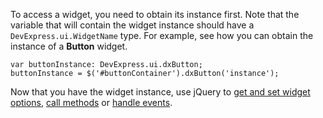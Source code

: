 To access a widget, you need to obtain its instance first. Note that the variable that will contain the widget instance should have a `DevExpress.ui.WidgetName` type. For example, see how you can obtain the instance of a **Button** widget.

    var buttonInstance: DevExpress.ui.dxButton;
    buttonInstance = $('#buttonContainer').dxButton('instance');

Now that you have the widget instance, use jQuery to [get and set widget options](/concepts/10%20UI%20Widgets/0%20Basics/10%20Widget%20Basics%20-%20jQuery/05%20Get%20and%20Set%20Options.md '/Documentation/Guide/UI_Widgets/Basics/Widget_Basics_-_jQuery/#Get_and_Set_Options'), [call methods](/concepts/10%20UI%20Widgets/0%20Basics/10%20Widget%20Basics%20-%20jQuery/10%20Call%20Methods.md '/Documentation/Guide/UI_Widgets/Basics/Widget_Basics_-_jQuery/#Call_Methods') or [handle events](/concepts/10%20UI%20Widgets/0%20Basics/10%20Widget%20Basics%20-%20jQuery/15%20Handle%20Events.md '/Documentation/Guide/UI_Widgets/Basics/Widget_Basics_-_jQuery/#Handle_Events').